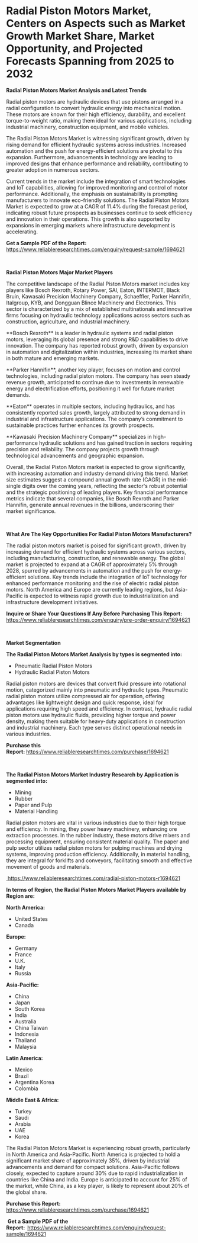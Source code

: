 <p><h1>Radial Piston Motors Market, Centers on Aspects such as Market Growth Market Share, Market Opportunity, and Projected Forecasts Spanning from 2025 to 2032</h1></p><p><strong>Radial Piston Motors Market Analysis and Latest Trends</strong></p>
<p><p>Radial piston motors are hydraulic devices that use pistons arranged in a radial configuration to convert hydraulic energy into mechanical motion. These motors are known for their high efficiency, durability, and excellent torque-to-weight ratio, making them ideal for various applications, including industrial machinery, construction equipment, and mobile vehicles.</p><p>The Radial Piston Motors Market is witnessing significant growth, driven by rising demand for efficient hydraulic systems across industries. Increased automation and the push for energy-efficient solutions are pivotal to this expansion. Furthermore, advancements in technology are leading to improved designs that enhance performance and reliability, contributing to greater adoption in numerous sectors.</p><p>Current trends in the market include the integration of smart technologies and IoT capabilities, allowing for improved monitoring and control of motor performance. Additionally, the emphasis on sustainability is prompting manufacturers to innovate eco-friendly solutions. The Radial Piston Motors Market is expected to grow at a CAGR of 11.4% during the forecast period, indicating robust future prospects as businesses continue to seek efficiency and innovation in their operations. This growth is also supported by expansions in emerging markets where infrastructure development is accelerating.</p></p>
<p><strong>Get a Sample PDF of the Report:&nbsp;</strong> <a href="https://www.reliableresearchtimes.com/enquiry/request-sample/1694621?utm_campaign=3650&utm_medium=2&utm_source=Github&utm_content=ia&utm_term=16042025&utm_id=radial-piston-motors">https://www.reliableresearchtimes.com/enquiry/request-sample/1694621</a></p>
<p>&nbsp;</p>
<p><strong>Radial Piston Motors Major Market Players</strong></p>
<p><p>The competitive landscape of the Radial Piston Motors market includes key players like Bosch Rexroth, Rotary Power, SAI, Eaton, INTERMOT, Black Bruin, Kawasaki Precision Machinery Company, Schaeffler, Parker Hannifin, Italgroup, KYB, and Dongguan Blince Machinery and Electronics. This sector is characterized by a mix of established multinationals and innovative firms focusing on hydraulic technology applications across sectors such as construction, agriculture, and industrial machinery.</p><p>**Bosch Rexroth** is a leader in hydraulic systems and radial piston motors, leveraging its global presence and strong R&D capabilities to drive innovation. The company has reported robust growth, driven by expansion in automation and digitalization within industries, increasing its market share in both mature and emerging markets.</p><p>**Parker Hannifin**, another key player, focuses on motion and control technologies, including radial piston motors. The company has seen steady revenue growth, anticipated to continue due to investments in renewable energy and electrification efforts, positioning it well for future market demands.</p><p>**Eaton** operates in multiple sectors, including hydraulics, and has consistently reported sales growth, largely attributed to strong demand in industrial and infrastructure applications. The company’s commitment to sustainable practices further enhances its growth prospects.</p><p>**Kawasaki Precision Machinery Company** specializes in high-performance hydraulic solutions and has gained traction in sectors requiring precision and reliability. The company projects growth through technological advancements and geographic expansion.</p><p>Overall, the Radial Piston Motors market is expected to grow significantly, with increasing automation and industry demand driving this trend. Market size estimates suggest a compound annual growth rate (CAGR) in the mid-single digits over the coming years, reflecting the sector's robust potential and the strategic positioning of leading players. Key financial performance metrics indicate that several companies, like Bosch Rexroth and Parker Hannifin, generate annual revenues in the billions, underscoring their market significance.</p></p>
<p>&nbsp;</p>
<p><strong>What Are The Key Opportunities For Radial Piston Motors Manufacturers?</strong></p>
<p><p>The radial piston motors market is poised for significant growth, driven by increasing demand for efficient hydraulic systems across various sectors, including manufacturing, construction, and renewable energy. The global market is projected to expand at a CAGR of approximately 5% through 2028, spurred by advancements in automation and the push for energy-efficient solutions. Key trends include the integration of IoT technology for enhanced performance monitoring and the rise of electric radial piston motors. North America and Europe are currently leading regions, but Asia-Pacific is expected to witness rapid growth due to industrialization and infrastructure development initiatives.</p></p>
<p><strong>Inquire or Share Your Questions If Any Before Purchasing This Report:</strong> <a href="https://www.reliableresearchtimes.com/enquiry/pre-order-enquiry/1694621?utm_campaign=3650&utm_medium=2&utm_source=Github&utm_content=ia&utm_term=16042025&utm_id=radial-piston-motors">https://www.reliableresearchtimes.com/enquiry/pre-order-enquiry/1694621</a></p>
<p>&nbsp;</p>
<p><strong>Market Segmentation</strong></p>
<p><strong>The Radial Piston Motors Market Analysis by types is segmented into:</strong></p>
<p><ul><li>Pneumatic Radial Piston Motors</li><li>Hydraulic Radial Piston Motors</li></ul></p>
<p><p>Radial piston motors are devices that convert fluid pressure into rotational motion, categorized mainly into pneumatic and hydraulic types. Pneumatic radial piston motors utilize compressed air for operation, offering advantages like lightweight design and quick response, ideal for applications requiring high speed and efficiency. In contrast, hydraulic radial piston motors use hydraulic fluids, providing higher torque and power density, making them suitable for heavy-duty applications in construction and industrial machinery. Each type serves distinct operational needs in various industries.</p></p>
<p><strong>Purchase this Report:&nbsp;</strong><a href="https://www.reliableresearchtimes.com/purchase/1694621?utm_campaign=3650&utm_medium=2&utm_source=Github&utm_content=ia&utm_term=16042025&utm_id=radial-piston-motors">https://www.reliableresearchtimes.com/purchase/1694621</a></p>
<p>&nbsp;</p>
<p><strong>The Radial Piston Motors Market Industry Research by Application is segmented into:</strong></p>
<p><ul><li>Mining</li><li>Rubber</li><li>Paper and Pulp</li><li>Material Handling</li></ul></p>
<p><p>Radial piston motors are vital in various industries due to their high torque and efficiency. In mining, they power heavy machinery, enhancing ore extraction processes. In the rubber industry, these motors drive mixers and processing equipment, ensuring consistent material quality. The paper and pulp sector utilizes radial piston motors for pulping machines and drying systems, improving production efficiency. Additionally, in material handling, they are integral for forklifts and conveyors, facilitating smooth and effective movement of goods and materials.</p></p>
<p><a href="https://www.reliableresearchtimes.com/radial-piston-motors-r1694621?utm_campaign=3650&utm_medium=2&utm_source=Github&utm_content=ia&utm_term=16042025&utm_id=radial-piston-motors">&nbsp;https://www.reliableresearchtimes.com/radial-piston-motors-r1694621</a></p>
<p><strong>In terms of Region, the Radial Piston Motors Market Players available by Region are:</strong></p>
<p>
    <p> <strong> North America: </strong>
        <ul>
            <li>United States</li>
            <li>Canada</li>
        </ul>
        </p> 
    <p> <strong> Europe: </strong>
        <ul>
            <li>Germany</li>
            <li>France</li>
            <li>U.K.</li>
            <li>Italy</li>
            <li>Russia</li>
        </ul>
        </p> 
    <p> <strong> Asia-Pacific: </strong>
        <ul>
            <li>China</li>
            <li>Japan</li>
            <li>South Korea</li>
            <li>India</li>
            <li>Australia</li>
            <li>China Taiwan</li>
            <li>Indonesia</li>
            <li>Thailand</li>
            <li>Malaysia</li>
        </ul>
        </p> 
    <p> <strong> Latin America: </strong>
        <ul>
            <li>Mexico</li>
            <li>Brazil</li>
            <li>Argentina Korea</li>
            <li>Colombia</li>
        </ul>
        </p> 
    <p> <strong> Middle East & Africa: </strong>
        <ul>
            <li>Turkey</li>
            <li>Saudi</li>
            <li>Arabia</li>
            <li>UAE</li>
            <li>Korea</li>
        </ul>
    </p>
    </p>
<p><p>The Radial Piston Motors Market is experiencing robust growth, particularly in North America and Asia-Pacific. North America is projected to hold a significant market share of approximately 35%, driven by industrial advancements and demand for compact solutions. Asia-Pacific follows closely, expected to capture around 30% due to rapid industrialization in countries like China and India. Europe is anticipated to account for 25% of the market, while China, as a key player, is likely to represent about 20% of the global share.</p></p>
<p><strong>Purchase this Report: </strong><a href="https://www.reliableresearchtimes.com/purchase/1694621?utm_campaign=3650&utm_medium=2&utm_source=Github&utm_content=ia&utm_term=16042025&utm_id=radial-piston-motors">https://www.reliableresearchtimes.com/purchase/1694621</a></p>
<p>&nbsp;<strong>Get a Sample PDF of the Report:&nbsp;&nbsp;</strong><a href="https://www.reliableresearchtimes.com/enquiry/request-sample/1694621?utm_campaign=3650&utm_medium=2&utm_source=Github&utm_content=ia&utm_term=16042025&utm_id=radial-piston-motors">https://www.reliableresearchtimes.com/enquiry/request-sample/1694621</a></p>
<p><strong></strong></p>
<p><p></p><p></p><p></p></p>